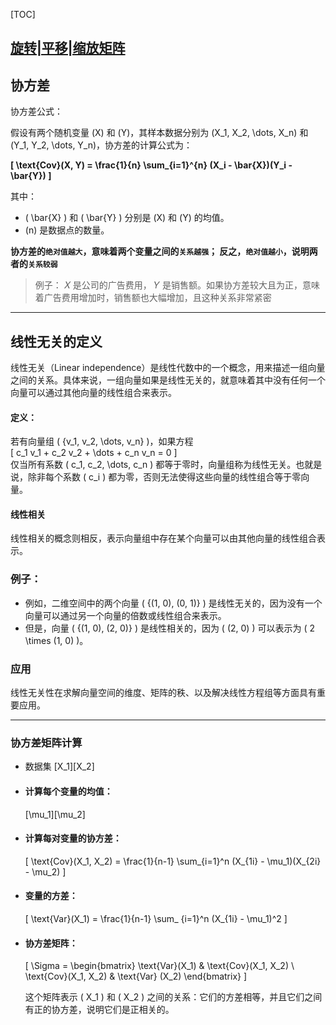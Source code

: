 [TOC]

## [旋转|平移|缩放矩阵](旋转、平移、缩放矩阵.md)
## 协方差
协方差公式：

假设有两个随机变量 \(X\) 和 \(Y\)，其样本数据分别为 \(X_1, X_2, \dots, X_n\) 和 \(Y_1, Y_2, \dots, Y_n\)，协方差的计算公式为：

**\[
\text{Cov}(X, Y) = \frac{1}{n} \sum_{i=1}^{n} (X_i - \bar{X})(Y_i - \bar{Y})
\]**

其中：
- \( \bar{X} \) 和 \( \bar{Y} \) 分别是 \(X\) 和 \(Y\) 的均值。
- \(n\) 是数据点的数量。

**协方差的`绝对值越大`，意味着两个变量之间的`关系越强`；
反之，`绝对值越小`，说明两者的`关系较弱`**
> 例子：
> 𝑋 是公司的广告费用，
> 𝑌 是销售额。如果协方差较大且为正，意味着广告费用增加时，销售额也大幅增加，且这种关系非常紧密

---
## 线性无关的定义

线性无关（Linear independence）是线性代数中的一个概念，用来描述一组向量之间的关系。具体来说，一组向量如果是线性无关的，就意味着其中没有任何一个向量可以通过其他向量的线性组合来表示。

#### 定义：
若有向量组 \( \{v_1, v_2, \dots, v_n\} \)，如果方程  
\[
c_1 v_1 + c_2 v_2 + \dots + c_n v_n = 0
\]  
仅当所有系数 \( c_1, c_2, \dots, c_n \) 都等于零时，向量组称为线性无关。也就是说，除非每个系数 \( c_i \) 都为零，否则无法使得这些向量的线性组合等于零向量。

#### 线性相关
线性相关的概念则相反，表示向量组中存在某个向量可以由其他向量的线性组合表示。

### 例子：
- 例如，二维空间中的两个向量 \( \{(1, 0), (0, 1)\} \) 是线性无关的，因为没有一个向量可以通过另一个向量的倍数或线性组合来表示。
- 但是，向量 \( \{(1, 0), (2, 0)\} \) 是线性相关的，因为 \( (2, 0) \) 可以表示为 \( 2 \times (1, 0) \)。

### 应用
线性无关性在求解向量空间的维度、矩阵的秩、以及解决线性方程组等方面具有重要应用。

---
### 协方差矩阵计算
  - 数据集 \[X_1\]\[X_2\]


- #### 计算每个变量的均值：
  \[\mu_1\]\[\mu_2\]

- #### 计算每对变量的协方差：
  
  \[
  \text{Cov}(X_1, X_2) = \frac{1}{n-1}  \sum_{i=1}^n (X_{1i} - \mu_1)(X_{2i}   - \mu_2)
  \]


- ####  变量的方差：


  \[
  \text{Var}(X_1) = \frac{1}{n-1} \sum_ {i=1}^n (X_{1i} - \mu_1)^2
  \]


- #### 协方差矩阵：
  \[
  \Sigma = \begin{bmatrix}
  \text{Var}(X_1) & \text{Cov}(X_1,   X_2) \\
  \text{Cov}(X_1, X_2) & \text{Var} (X_2)
  \end{bmatrix}
  \]


  这个矩阵表示 \( X_1 \) 和 \( X_2 \) 之间的关系：它们的方差相等，并且它们之间有正的协方差，说明它们是正相关的。